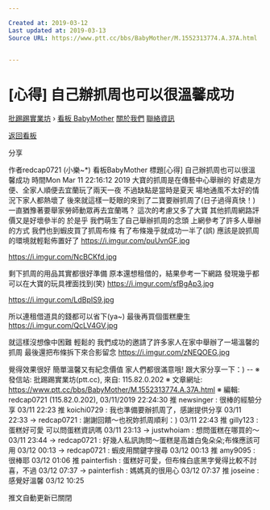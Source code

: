 ```yaml
---

Created at: 2019-03-12
Last updated at: 2019-03-13
Source URL: https://www.ptt.cc/bbs/BabyMother/M.1552313774.A.37A.html


---
```


# [心得] 自己辦抓周也可以很溫馨成功


[批踢踢實業坊](https://www.ptt.cc/bbs/) › [看板 BabyMother](https://www.ptt.cc/bbs/BabyMother/index.html) [關於我們](https://www.ptt.cc/about.html) [聯絡資訊](https://www.ptt.cc/contact.html)

[返回看板](https://www.ptt.cc/bbs/BabyMother/index.html)

分享

作者redcap0721 (小樂~\*)
看板BabyMother
標題\[心得\] 自己辦抓周也可以很溫馨成功
時間Mon Mar 11 22:16:12 2019
大寶的抓周是在傳藝中心舉辦的 好處是方便、全家人順便去宜蘭玩了兩天一夜 不過缺點是當時是夏天 場地通風不太好的情況下家人都熱壞了 後來就這樣一眨眼的來到了二寶要辦抓周了(日子過得真快！) 一直猶豫著要舉家勞師動眾再去宜蘭嗎？ 這次的考慮又多了大寶 其他抓周網路評價又是好壞參半的 於是乎 我們萌生了自己舉辦抓周的念頭 上網參考了許多人舉辦的方式 我們也到蝦皮買了抓周布條 有了布條幾乎就成功一半了(誤) 應該是說抓周的環境就輕鬆佈置好了 <https://i.imgur.com/puUvnGF.jpg>

<https://i.imgur.com/NcBCKfd.jpg>

剩下抓周的用品其實都很好準備 原本還想租借的，結果參考一下網路 發現幾乎都可以在大寶的玩具裡面找到(笑) <https://i.imgur.com/sfBgAp3.jpg>

<https://i.imgur.com/LdBpIS9.jpg>

所以連租借道具的錢都可以省下(ya~) 最後再買個蛋糕慶生 <https://i.imgur.com/QcLV4GV.jpg>

就這樣沒想像中困難 輕鬆的 我們成功的邀請了許多家人在家中舉辦了一場溫馨的抓周 最後還把布條拆下來合影留念 <https://i.imgur.com/zNEQOEG.jpg>

覺得效果很好 簡單溫馨又有紀念價值 家人們都很滿意哦! 跟大家分享一下：) -- ※ 發信站: 批踢踢實業坊(ptt.cc), 來自: 115.82.0.202 ※ 文章網址: <https://www.ptt.cc/bbs/BabyMother/M.1552313774.A.37A.html> ※ 編輯: redcap0721 (115.82.0.202), 03/11/2019 22:24:30
推 newsinger : 很棒的經驗分享 03/11 22:23
推 koichi0729 : 我也準備要辦抓周了，感謝提供分享 03/11 22:33
→ redcap0721 : 謝謝回饋～也祝妳抓周順利：) 03/11 22:43
推 gilly123 : 蛋糕好可愛 可以問蛋糕資訊嗎 03/11 23:13
→ justwhoiam : 想問蛋糕在哪買的～ 03/11 23:44
→ redcap0721 : 好幾人私訊詢問～蛋糕是高雄白兔朵朵;布條應該可用 03/12 00:13
→ redcap0721 : 蝦皮用關鍵字搜尋 03/12 00:13
推 amy9095 : 很棒耶 03/12 01:06
推 painterfish : 蛋糕好可愛，但布條白底黑字覺得比較不討喜，不過 03/12 07:37
→ painterfish : 媽媽真的很用心 03/12 07:37
推 joseine : 感覺好溫馨 03/12 10:25

推文自動更新已關閉

